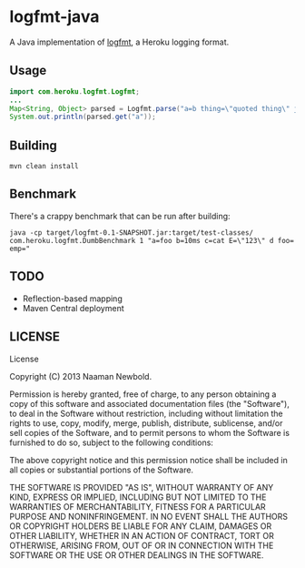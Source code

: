 # logfmt-java
A Java implementation of [logfmt](http://godoc.org/github.com/kr/logfmt), 
a Heroku logging format.

## Usage
```java
import com.heroku.logfmt.Logfmt;
...
Map<String, Object> parsed = Logfmt.parse("a=b thing=\"quoted thing\" justhename".toCharArray())
System.out.println(parsed.get("a"));
```

## Building
`mvn clean install`

## Benchmark
There's a crappy benchmark that can be run after building:

`java -cp target/logfmt-0.1-SNAPSHOT.jar:target/test-classes/ com.heroku.logfmt.DumbBenchmark 1 "a=foo b=10ms c=cat E=\"123\" d foo= emp="`

## TODO
* Reflection-based mapping
* Maven Central deployment

## LICENSE
License

Copyright (C) 2013 Naaman Newbold.

Permission is hereby granted, free of charge, to any person obtaining a copy of this software and associated documentation files (the "Software"), to deal in the Software without restriction, including without limitation the rights to use, copy, modify, merge, publish, distribute, sublicense, and/or sell copies of the Software, and to permit persons to whom the Software is furnished to do so, subject to the following conditions:

The above copyright notice and this permission notice shall be included in all copies or substantial portions of the Software.

THE SOFTWARE IS PROVIDED "AS IS", WITHOUT WARRANTY OF ANY KIND, EXPRESS OR IMPLIED, INCLUDING BUT NOT LIMITED TO THE WARRANTIES OF MERCHANTABILITY, FITNESS FOR A PARTICULAR PURPOSE AND NONINFRINGEMENT. IN NO EVENT SHALL THE AUTHORS OR COPYRIGHT HOLDERS BE LIABLE FOR ANY CLAIM, DAMAGES OR OTHER LIABILITY, WHETHER IN AN ACTION OF CONTRACT, TORT OR OTHERWISE, ARISING FROM, OUT OF OR IN CONNECTION WITH THE SOFTWARE OR THE USE OR OTHER DEALINGS IN THE SOFTWARE.
